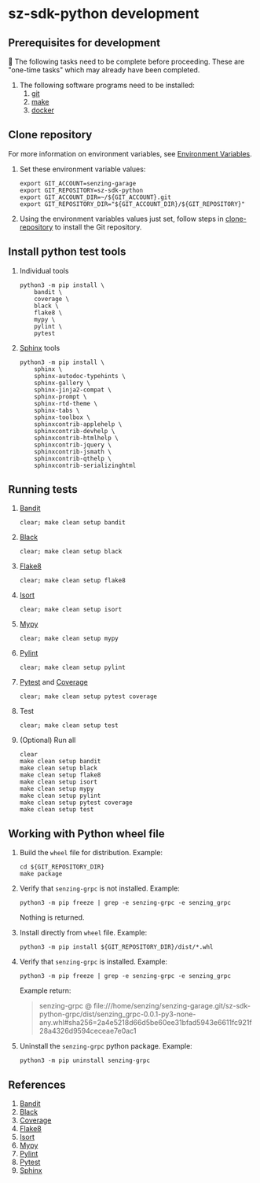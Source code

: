 # sz-sdk-python development

## Prerequisites for development

:thinking: The following tasks need to be complete before proceeding.
These are "one-time tasks" which may already have been completed.

1. The following software programs need to be installed:
    1. [git](https://github.com/senzing-garage/knowledge-base/blob/main/WHATIS/git.md)
    1. [make](https://github.com/senzing-garage/knowledge-base/blob/main/WHATIS/make.md)
    1. [docker](https://github.com/senzing-garage/knowledge-base/blob/main/WHATIS/docker.md)

## Clone repository

For more information on environment variables,
see [Environment Variables](https://github.com/senzing-garage/knowledge-base/blob/main/lists/environment-variables.md).

1. Set these environment variable values:

    ```console
    export GIT_ACCOUNT=senzing-garage
    export GIT_REPOSITORY=sz-sdk-python
    export GIT_ACCOUNT_DIR=~/${GIT_ACCOUNT}.git
    export GIT_REPOSITORY_DIR="${GIT_ACCOUNT_DIR}/${GIT_REPOSITORY}"
    ```

1. Using the environment variables values just set, follow steps in [clone-repository](https://github.com/senzing-garage/knowledge-base/blob/main/HOWTO/clone-repository.md) to install the Git repository.

## Install python test tools

1. Individual tools

    ```console
    python3 -m pip install \
        bandit \
        coverage \
        black \
        flake8 \
        mypy \
        pylint \
        pytest
    ```

1. [Sphinx](https://github.com/senzing-garage/knowledge-base/blob/main/WHATIS/sphinx.md) tools

    ```console
    python3 -m pip install \
        sphinx \
        sphinx-autodoc-typehints \
        sphinx-gallery \
        sphinx-jinja2-compat \
        sphinx-prompt \
        sphinx-rtd-theme \
        sphinx-tabs \
        sphinx-toolbox \
        sphinxcontrib-applehelp \
        sphinxcontrib-devhelp \
        sphinxcontrib-htmlhelp \
        sphinxcontrib-jquery \
        sphinxcontrib-jsmath \
        sphinxcontrib-qthelp \
        sphinxcontrib-serializinghtml
    ```

## Running tests

1. [Bandit]

    ```console
    clear; make clean setup bandit
    ```

1. [Black]

    ```console
    clear; make clean setup black
    ```

1. [Flake8]

    ```console
    clear; make clean setup flake8
    ```

1. [Isort]

    ```console
    clear; make clean setup isort
    ```

1. [Mypy]

    ```console
    clear; make clean setup mypy
    ```

1. [Pylint]

    ```console
    clear; make clean setup pylint
    ```

1. [Pytest] and [Coverage]

    ```console
    clear; make clean setup pytest coverage
    ```

1. Test

    ```console
    clear; make clean setup test
    ```

1. (Optional) Run all

    ```console
    clear
    make clean setup bandit
    make clean setup black
    make clean setup flake8
    make clean setup isort
    make clean setup mypy
    make clean setup pylint
    make clean setup pytest coverage
    make clean setup test
    ```

## Working with Python wheel file

1. Build the `wheel` file for distribution.
   Example:

    ```console
    cd ${GIT_REPOSITORY_DIR}
    make package
    ```

1. Verify that `senzing-grpc` is not installed.
   Example:

    ```console
    python3 -m pip freeze | grep -e senzing-grpc -e senzing_grpc
    ```

   Nothing is returned.

1. Install directly from `wheel` file.
   Example:

    ```console
    python3 -m pip install ${GIT_REPOSITORY_DIR}/dist/*.whl
    ```

1. Verify that `senzing-grpc` is installed.
   Example:

    ```console
    python3 -m pip freeze | grep -e senzing-grpc -e senzing_grpc
    ```

    Example return:
    > senzing-grpc @ file:///home/senzing/senzing-garage.git/sz-sdk-python-grpc/dist/senzing_grpc-0.0.1-py3-none-any.whl#sha256=2a4e5218d66d5be60ee31bfad5943e6611fc921f28a4326d9594ceceae7e0ac1

1. Uninstall the `senzing-grpc` python package.
   Example:

    ```console
    python3 -m pip uninstall senzing-grpc
    ```

## References

1. [Bandit]
1. [Black]
1. [Coverage]
1. [Flake8]
1. [Isort]
1. [Mypy]
1. [Pylint]
1. [Pytest]
1. [Sphinx]

[Bandit]: https://github.com/senzing-garage/knowledge-base/blob/main/WHATIS/bandit.md
[Black]: https://github.com/senzing-garage/knowledge-base/blob/main/WHATIS/black.md
[Coverage]: https://github.com/senzing-garage/knowledge-base/blob/main/WHATIS/coverage.md
[Flake8]: https://github.com/senzing-garage/knowledge-base/blob/main/WHATIS/flake8.md
[Isort]: https://github.com/senzing-garage/knowledge-base/blob/main/WHATIS/isort.md
[Mypy]: https://github.com/senzing-garage/knowledge-base/blob/main/WHATIS/mypy.md
[Pylint]: https://github.com/senzing-garage/knowledge-base/blob/main/WHATIS/pylint.md
[Pytest]: https://github.com/senzing-garage/knowledge-base/blob/main/WHATIS/pytest.md
[Sphinx]: https://github.com/senzing-garage/knowledge-base/blob/main/WHATIS/sphinx.md
